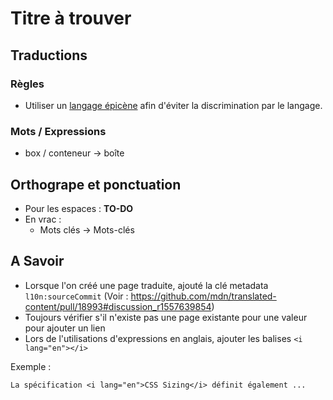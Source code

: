 # Titre à trouver

## Traductions

### Règles

- Utiliser un [langage épicène](https://fr.wikipedia.org/wiki/Langage_%C3%A9pic%C3%A8ne) afin d'éviter la discrimination par le langage.

### Mots / Expressions

- box / conteneur → boîte

## Orthogrape et ponctuation

- Pour les espaces : **TO-DO**
- En vrac :
  - Mots clés → Mots-clés

## A Savoir

- Lorsque l'on créé une page traduite, ajouté la clé metadata `l10n:sourceCommit` (Voir : https://github.com/mdn/translated-content/pull/18993#discussion_r1557639854)
- Toujours vérifier s'il n'existe pas une page existante pour une valeur pour ajouter un lien
- Lors de l'utilisations d'expressions en anglais, ajouter les balises `<i lang="en"></i>`

Exemple :

    La spécification <i lang="en">CSS Sizing</i> définit également ...
